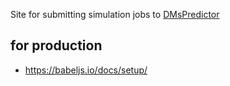 Site for submitting simulation jobs to [DMsPredictor](https://github.com/tjheslin1/DMsPredictor)

## for production

- https://babeljs.io/docs/setup/